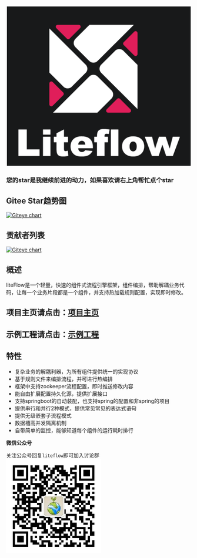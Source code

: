 <p align="center">
<a href="http://yomahub.com/liteflow/">
    <img width="500" src="static/img/logo.png" alt="logo">
</a>
</p>

<h3>您的star是我继续前进的动力，如果喜欢请右上角帮忙点个star</h3>

## Gitee Star趋势图
[![Giteye chart](https://chart.giteye.net/gitee/bryan31/liteFlow/3NHPVWVK.png)](https://giteye.net/chart/3NHPVWVK)

## 贡献者列表
[![Giteye chart](https://chart.giteye.net/gitee/bryan31/liteFlow/DHU59WRM.png)](https://giteye.net/chart/DHU59WRM)

## 概述
liteFlow是一个轻量，快速的组件式流程引擎框架，组件编排，帮助解耦业务代码，让每一个业务片段都是一个组件，并支持热加载规则配置，实现即时修改。

## 项目主页请点击：[项目主页](http://yomahub.com/liteflow)
## 示例工程请点击：[示例工程](https://gitee.com/bryan31/liteflow-example)

## 特性
* 复杂业务的解耦利器，为所有组件提供统一的实现协议
* 基于规则文件来编排流程，并可进行热编排
* 框架中支持zookeeper流程配置，即时推送修改内容
* 能自由扩展配置持久化源，提供扩展接口
* 支持springboot的自动装配，也支持spring的配置和非spring的项目
* 提供串行和并行2种模式，提供常见常见的表达式语句
* 提供无级嵌套子流程模式
* 数据槽高并发隔离机制
* 自带简单的监控，能够知道每个组件的运行耗时排行

**微信公众号**

关注公众号回复`liteflow`即可加入讨论群
![offIical-wx](static/img/offical-wx.jpg)
